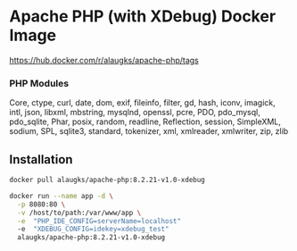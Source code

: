 # Apache PHP (with XDebug) Docker Image

https://hub.docker.com/r/alaugks/apache-php/tags

### PHP Modules
Core, ctype, curl, date, dom, exif, fileinfo, filter, gd, hash, iconv, imagick, intl, json, libxml, mbstring, mysqlnd, openssl, pcre, PDO, pdo_mysql, pdo_sqlite, Phar, posix, random, readline, Reflection, session, SimpleXML, sodium, SPL, sqlite3, standard, tokenizer, xml, xmlreader, xmlwriter, zip, zlib

##  Installation

```bash
docker pull alaugks/apache-php:8.2.21-v1.0-xdebug

docker run --name app -d \
  -p 8080:80 \
  -v /host/to/path:/var/www/app \
  -e  "PHP_IDE_CONFIG=serverName=localhost"
  -e  "XDEBUG_CONFIG=idekey=xdebug_test"
  alaugks/apache-php:8.2.21-v1.0-xdebug
```
